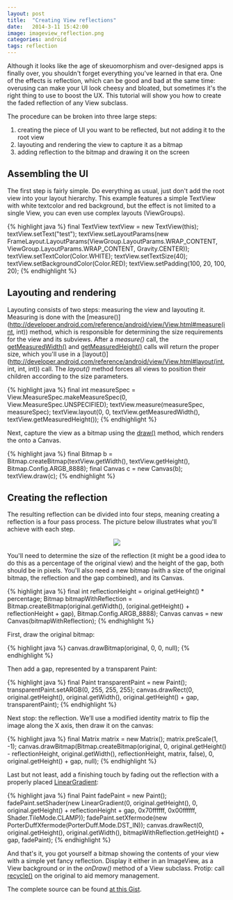 ```yaml
---
layout: post
title:  "Creating View reflections"
date:   2014-3-11 15:42:00
image: imageview_reflection.png
categories: android
tags: reflection
---
```

Although it looks like the age of skeuomorphism and over-designed apps is finally over, you shouldn't forget everything you've learned in that era. One of the effects is reflection, which can be good and bad at the same time: overusing can make your UI look cheesy and bloated, but sometimes it's the right thing to use to boost the UX. This tutorial will show you how to create the faded reflection of any View subclass.
<!-- more -->
The procedure can be broken into three large steps:

1.  creating the piece of UI you want to be reflected, but not adding it to the root view
2.  layouting and rendering the view to capture it as a bitmap
3.  adding reflection to the bitmap and drawing it on the screen

## Assembling the UI

The first step is fairly simple. Do everything as usual, just don't add the root view into your layout hierarchy. This example features a simple TextView with white textcolor and red background, but the effect is not limited to a single View, you can even use complex layouts (ViewGroups).

{% highlight java %}
final TextView textView = new TextView(this);
textView.setText(&quot;test&quot;);
textView.setLayoutParams(new FrameLayout.LayoutParams(ViewGroup.LayoutParams.WRAP_CONTENT, ViewGroup.LayoutParams.WRAP_CONTENT, Gravity.CENTER));
textView.setTextColor(Color.WHITE);
textView.setTextSize(40);
textView.setBackgroundColor(Color.RED);
textView.setPadding(100, 20, 100, 20);
{% endhighlight %}

## Layouting and rendering

Layouting consists of two steps: measuring the view and layouting it. Measuring is done with the [measure()](http://developer.android.com/reference/android/view/View.html#measure(int, int)) method, which is responsible for determining the size requirements for the view and its subviews. After a _measure()_ call, the [getMeasuredWidth()](http://developer.android.com/reference/android/view/View.html#getMeasuredWidth()) and [getMeasuredHeight()](http://developer.android.com/reference/android/view/View.html#getMeasuredHeight()) calls will return the proper size, which you'll use in a [layout()](http://developer.android.com/reference/android/view/View.html#layout(int, int, int, int)) call. The _layout()_ method forces all views to position their children according to the size parameters.

{% highlight java %}
final int measureSpec = View.MeasureSpec.makeMeasureSpec(0, View.MeasureSpec.UNSPECIFIED);
textView.measure(measureSpec, measureSpec);
textView.layout(0, 0, textView.getMeasuredWidth(), textView.getMeasuredHeight());
{% endhighlight %}

Next, capture the view as a bitmap using the [draw()](http://developer.android.com/reference/android/view/View.html#draw(android.graphics.Canvas)) method, which renders the onto a Canvas.

{% highlight java %}
final Bitmap b = Bitmap.createBitmap(textView.getWidth(), textView.getHeight(), Bitmap.Config.ARGB_8888);
final Canvas c = new Canvas(b);
textView.draw(c);
{% endhighlight %}

## Creating the reflection

The resulting reflection can be divided into four steps, meaning creating a reflection is a four pass process. The picture below illustrates what you'll achieve with each step.

<p align="center">
	<img src="http://localhost:4000/img/post/view_reflection.jpg">
</p>

You'll need to determine the size of the reflection (it might be a good idea to do this as a percentage of the original view) and the height of the gap, both should be in pixels. You'll also need a new bitmap (with a size of the original bitmap, the reflection and the gap combined), and its Canvas.

{% highlight java %}
final int reflectionHeight = original.getHeight() * percentage;
Bitmap bitmapWithReflection = Bitmap.createBitmap(original.getWidth(), (original.getHeight() + reflectionHeight + gap), Bitmap.Config.ARGB_8888);
Canvas canvas = new Canvas(bitmapWithReflection);
{% endhighlight %}

First, draw the original bitmap:

{% highlight java %}
canvas.drawBitmap(original, 0, 0, null);
{% endhighlight %}

Then add a gap, represented by a transparent Paint:

{% highlight java %}
final Paint transparentPaint = new Paint();
transparentPaint.setARGB(0, 255, 255, 255);
canvas.drawRect(0, original.getHeight(), original.getWidth(), original.getHeight() + gap, transparentPaint);
{% endhighlight %}

Next stop: the reflection. We’ll use a modified identity matrix to flip the image along the X axis, then draw it on the canvas:

{% highlight java %}
final Matrix matrix = new Matrix();
matrix.preScale(1, -1);
canvas.drawBitmap(Bitmap.createBitmap(original, 0, original.getHeight() - reflectionHeight, original.getWidth(), reflectionHeight, matrix, false), 0, original.getHeight() + gap, null);
{% endhighlight %}

Last but not least, add a finishing touch by fading out the reflection with a properly placed [LinearGradient](http://developer.android.com/reference/android/graphics/LinearGradient.html):

{% highlight java %}
final Paint fadePaint = new Paint();
fadePaint.setShader(new LinearGradient(0, original.getHeight(), 0, original.getHeight() + reflectionHeight + gap, 0x70ffffff, 0x00ffffff, Shader.TileMode.CLAMP));
fadePaint.setXfermode(new PorterDuffXfermode(PorterDuff.Mode.DST_IN));
canvas.drawRect(0, original.getHeight(), original.getWidth(), bitmapWithReflection.getHeight() + gap, fadePaint);
{% endhighlight %}

And that's it, you got yourself a bitmap showing the contents of your view with a simple yet fancy reflection. Display it either in an ImageView, as a View background or in the _onDraw()_ method of a View subclass. Protip: call [recycle()](http://developer.android.com/reference/android/graphics/Bitmap.html#recycle()) on the original to aid memory management.

The complete source can be found [at this Gist](https://gist.github.com/andraskindler/ebba7a625e4b75211f89).